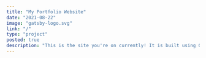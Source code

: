 ```yaml
---
title: "My Portfolio Website"
date: "2021-08-22"
image: "gatsby-logo.svg"
link: "/"
type: "project"
posted: true
description: "This is the site you're on currently! It is built using Gatsby. It features a responsive design, a gentle colourscheme, and custom animations made with the GSOP animation framework. The portfolio section is dynamically built from markdown files, allowing for easy maintenance. In the future I plan to add a blog section as well."
---
```


